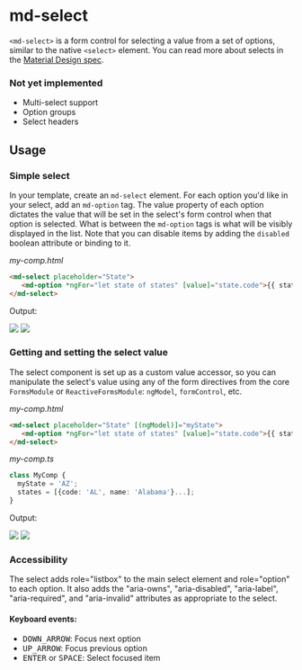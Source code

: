 # md-select

`<md-select>` is a form control for selecting a value from a set of options, similar to the native
`<select>` element. You can read more about selects in the 
[Material Design spec](https://material.google.com/components/menus.html).

### Not yet implemented

- Multi-select support
- Option groups
- Select headers

## Usage

### Simple select

In your template, create an `md-select` element. For each option you'd like in your select, add an 
`md-option` tag. The value property of each option dictates the value that will be set in the select's 
form control when that option is selected. What is between the `md-option` tags is what will be 
visibly displayed in the list. Note that you can disable items by adding the `disabled` boolean 
attribute or binding to it.

*my-comp.html*
```html
<md-select placeholder="State">
   <md-option *ngFor="let state of states" [value]="state.code">{{ state.name }}</md-option>
</md-select>
```

Output:

<img src="https://material.angularjs.org/material2_assets/select/basic-select-closed.png">
<img src="https://material.angularjs.org/material2_assets/select/basic-select-open.png">

### Getting and setting the select value

The select component is set up as a custom value accessor, so you can manipulate the select's value using 
any of the form directives from the core `FormsModule` or `ReactiveFormsModule`: `ngModel`, `formControl`, etc.

*my-comp.html*
```html
<md-select placeholder="State" [(ngModel)]="myState">
   <md-option *ngFor="let state of states" [value]="state.code">{{ state.name }}</md-option>
</md-select>
```

*my-comp.ts*
```ts
class MyComp {
  myState = 'AZ';
  states = [{code: 'AL', name: 'Alabama'}...];
}
```

Output:

<img src="https://material.angularjs.org/material2_assets/select/value-select-closed.png">
<img src="https://material.angularjs.org/material2_assets/select/value-select-open.png">

### Accessibility

The select adds role="listbox" to the main select element and role="option" to each option. It also adds the "aria-owns", "aria-disabled",
"aria-label", "aria-required", and "aria-invalid" attributes as appropriate to the select.

#### Keyboard events:
- <kbd>DOWN_ARROW</kbd>: Focus next option
- <kbd>UP_ARROW</kbd>: Focus previous option
- <kbd>ENTER</kbd> or <kbd>SPACE</kbd>: Select focused item
